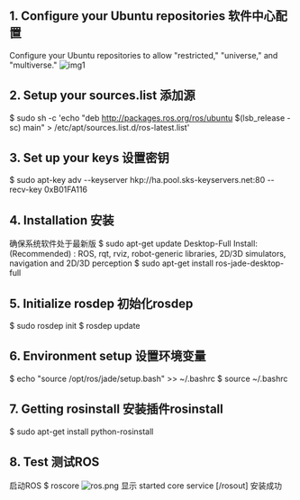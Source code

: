 ## 1. Configure your Ubuntu repositories 软件中心配置
Configure your Ubuntu repositories to allow "restricted," "universe," and "multiverse."
![img1](http://images2015.cnblogs.com/blog/979377/201608/979377-20160817151652093-335406272.png)
## 2. Setup your sources.list 添加源
$ sudo sh -c 'echo "deb http://packages.ros.org/ros/ubuntu $(lsb_release -sc) main" > /etc/apt/sources.list.d/ros-latest.list'
## 3. Set up your keys 设置密钥
$ sudo apt-key adv --keyserver hkp://ha.pool.sks-keyservers.net:80 --recv-key 0xB01FA116
## 4. Installation 安装
确保系统软件处于最新版
$ sudo apt-get update
Desktop-Full Install: (Recommended) : ROS, rqt, rviz, robot-generic libraries, 2D/3D simulators, navigation and 2D/3D perception 
$ sudo apt-get install ros-jade-desktop-full
## 5. Initialize rosdep 初始化rosdep
$ sudo rosdep init
$ rosdep update
## 6. Environment setup 设置环境变量
$ echo "source /opt/ros/jade/setup.bash" >> ~/.bashrc
$ source ~/.bashrc
## 7. Getting rosinstall 安装插件rosinstall
$ sudo apt-get install python-rosinstall
## 8. Test 测试ROS
启动ROS
$ roscore
![ros.png](http://upload-images.jianshu.io/upload_images/3243720-0d9d337292aac574.png?imageMogr2/auto-orient/strip%7CimageView2/2/w/1240)
显示 started core service [/rosout] 安装成功
